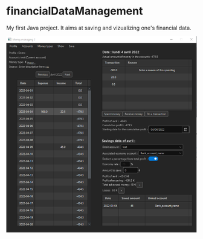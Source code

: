 # financialDataManagement
My first Java project. It aims at saving and vizualizing one's financial data.

![overwiew](images/demo.png)
